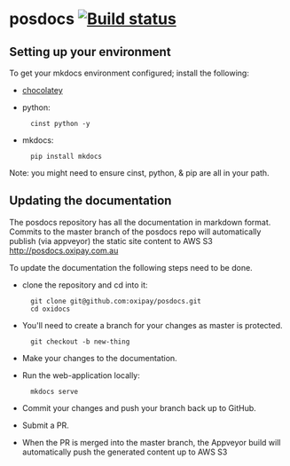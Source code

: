 # posdocs [![Build status](https://ci.appveyor.com/api/projects/status/qrk2obnd8crqy271/branch/master?svg=true)](https://ci.appveyor.com/project/oxipay/posdocs/branch/master)

## Setting up your environment

To get your mkdocs environment configured; install the following:
* [chocolatey](https://chocolatey.org/)
* python:

        cinst python -y
* mkdocs:

        pip install mkdocs

Note: you might need to ensure cinst, python, & pip are all in your path.

## Updating the documentation

The posdocs repository has all the documentation in markdown format. Commits to the master branch of the posdocs repo will automatically publish (via appveyor) the static site content to AWS S3
http://posdocs.oxipay.com.au

To update the documentation the following steps need to be done.

* clone the repository and cd into it:

        git clone git@github.com:oxipay/posdocs.git
        cd oxidocs

* You'll need to create a branch for your changes as master is protected.

        git checkout -b new-thing
* Make your changes to the documentation.
* Run the web-application locally:

        mkdocs serve
* Commit your changes and push your branch back up to GitHub.
* Submit a PR.
* When the PR is merged into the master branch, the Appveyor build will automatically push the generated content up to AWS S3
